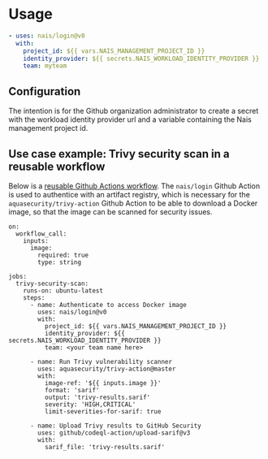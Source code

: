 # Usage

```yaml
- uses: nais/login@v0
  with:
    project_id: ${{ vars.NAIS_MANAGEMENT_PROJECT_ID }}
    identity_provider: ${{ secrets.NAIS_WORKLOAD_IDENTITY_PROVIDER }}
    team: myteam
```

## Configuration

The intention is for the Github organization administrator to create a secret with the workload identity provider url and a variable containing the Nais management project id.

## Use case example: Trivy security scan in a reusable workflow
Below is a [reusable Github Actions workflow](https://docs.github.com/en/actions/sharing-automations/reusing-workflows). The `nais/login` Github Action is used to authentice with an artifact registry, which is necessary for the `aquasecurity/trivy-action` Github Action to be able to download a Docker image, so that the image can be scanned for security issues.
```
on:
  workflow_call:
    inputs:
      image:
        required: true
        type: string

jobs:
  trivy-security-scan:
    runs-on: ubuntu-latest
    steps:
      - name: Authenticate to access Docker image
        uses: nais/login@v0
        with:
          project_id: ${{ vars.NAIS_MANAGEMENT_PROJECT_ID }}
          identity_provider: ${{ secrets.NAIS_WORKLOAD_IDENTITY_PROVIDER }}
          team: <your team name here>

      - name: Run Trivy vulnerability scanner
        uses: aquasecurity/trivy-action@master
        with:
          image-ref: '${{ inputs.image }}'
          format: 'sarif'
          output: 'trivy-results.sarif'
          severity: 'HIGH,CRITICAL'
          limit-severities-for-sarif: true

      - name: Upload Trivy results to GitHub Security
        uses: github/codeql-action/upload-sarif@v3
        with:
          sarif_file: 'trivy-results.sarif'
```

